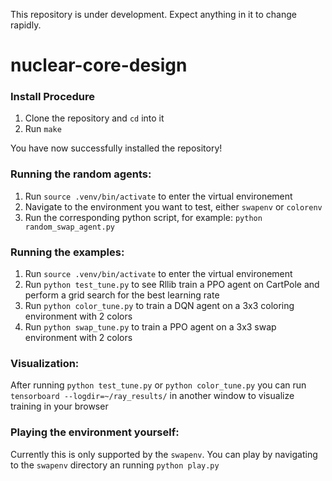 This repository is under development. Expect anything in it to change rapidly.

# nuclear-core-design
### Install Procedure
1. Clone the repository and `cd` into it 
2. Run `make`

You have now successfully installed the repository!

### Running the random agents:
1. Run `source .venv/bin/activate` to enter the virtual environement
2. Navigate to the environment you want to test, either `swapenv` or `colorenv`
3. Run the corresponding python script, for example: `python random_swap_agent.py`

### Running the examples:
1. Run `source .venv/bin/activate` to enter the virtual environement
2. Run `python test_tune.py` to see Rllib train a PPO agent on CartPole and perform a grid search for the best learning rate
3. Run `python color_tune.py` to train a DQN agent on a 3x3 coloring environment with 2 colors
4. Run `python swap_tune.py` to train a PPO agent on a 3x3 swap environment with 2 colors

### Visualization:
After running `python test_tune.py` or `python color_tune.py` you can run `tensorboard --logdir=~/ray_results/` in another window to visualize training in your browser

### Playing the environment yourself:
Currently this is only supported by the `swapenv`. You can play by navigating to the `swapenv` directory an running `python play.py`

